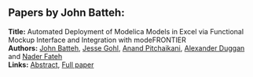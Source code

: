 <h2>Papers by John Batteh:</h2>
<p>
<b>Title:</b> Automated Deployment of Modelica Models in Excel via Functional Mockup Interface and Integration with modeFRONTIER<br />
<b>Authors:</b> <a href="../authors/author_18.html">John Batteh</a>, <a href="../authors/author_112.html">Jesse Gohl</a>, <a href="../authors/author_240.html">Anand Pitchaikani</a>, <a href="../authors/author_74.html">Alexander Duggan</a> and <a href="../authors/author_79.html">Nader Fateh</a><br />
<b>Links:</b> <a href="../abstracts/abstract_18.pdf">Abstract</a>, <a href="../submissions/ecp15118171_BattehGohlPitchaikaniDugganFateh.pdf">Full paper</a>
</p>